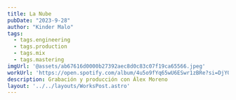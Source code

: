 ```yaml
---
title: La Nube
pubDate: "2023-9-28"
author: "Kinder Malo"
tags:
  - tags.engineering
  - tags.production
  - tags.mix
  - tags.mastering
imgUrl: '@assets/ab67616d0000b27392aec8d0c83c07f19ca65566.jpeg'
workUrl: 'https://open.spotify.com/album/4u5o9fYq65wU6ESwr1zBRe?si=DjYOUuqJRRGj8jnaL5EpaAº'
description: Grabación y producción con Álex Moreno
layout: '../../layouts/WorksPost.astro'
---
```

